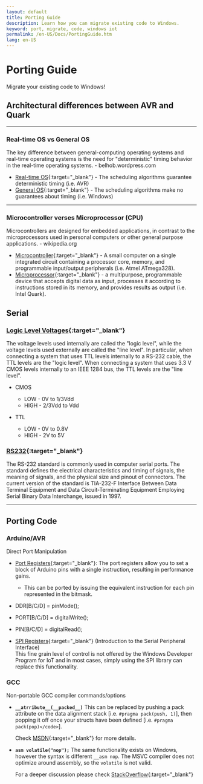 ```yaml
---
layout: default
title: Porting Guide
description: Learn how you can migrate existing code to Windows.
keyword: port, migrate, code, windows iot
permalink: /en-US/Docs/PortingGuide.htm
lang: en-US
---
```


# Porting Guide
Migrate your existing code to Windows!

## Architectural differences between AVR and Quark
___

### Real-time OS vs General OS
The key difference between general-computing operating systems and real-time operating systems is the need for "deterministic" timing behavior in the real-time operating systems. - belhob.wordpress.com

- [Real-time OS](http://en.wikipedia.org/wiki/Real-time_operating_system){:target="_blank"} - The scheduling algorithms guarantee deterministic timing (i.e. AVR)
- [General OS](http://en.wikipedia.org/wiki/Operating_system){:target="_blank"} - The scheduling algorithms make no guarantees about timing (i.e. Windows)

___

### Microcontroller verses Microprocessor (CPU)

Microcontrollers are designed for embedded applications, in contrast to the microprocessors used in personal computers or other general purpose applications. - wikipedia.org
- [Microcontroller](http://en.wikipedia.org/wiki/Microcontroller){:target="_blank"} - A small computer on a single integrated circuit containing a processor core, memory, and programmable input/output peripherals (i.e. Atmel ATmega328).
- [Microprocessor](http://en.wikipedia.org/wiki/Microprocessor){:target="_blank"} - a multipurpose, programmable device that accepts digital data as input, processes it according to instructions stored in its memory, and provides results as output (i.e. Intel Quark).

## Serial

### [Logic Level Voltages](http://en.wikipedia.org/wiki/Logic_level#Logic_voltage_levels){:target="_blank"}

The voltage levels used internally are called the "logic level", while the voltage levels used externally are called the "line level". In particular, when connecting a system that uses TTL levels internally to a RS-232 cable, the TTL levels are the "logic level". When connecting a system that uses 3.3 V CMOS levels internally to an IEEE 1284 bus, the TTL levels are the "line level".

- CMOS
   - LOW - 0V to 1/3Vdd
   - HIGH - 2/3Vdd to Vdd

- TTL

   - LOW - 0V to 0.8V</li>
   - HIGH - 2V to 5V</li>

### [RS232](http://en.wikipedia.org/wiki/RS-232){:target="_blank"}

  The RS-232 standard is commonly used in computer serial ports. The standard defines the electrical characteristics and timing of signals, the meaning of signals, and the physical size and pinout of connectors. The current version of the standard is TIA-232-F Interface Between Data Terminal Equipment and Data Circuit-Terminating Equipment Employing Serial Binary Data Interchange, issued in 1997.

___

## Porting Code

### Arduino/AVR

Direct Port Manipulation

- [Port Registers](http://www.arduino.cc/en/Reference/PortManipulation){:target="_blank"}: The port registers allow you to set a block of Arduino pins with a single instruction, resulting in performance gains.
  - This can be ported by issuing the equivalent instruction for each pin represented in the bitmask.
- DDR[B/C/D] = pinMode();
- PORT[B/C/D] = digitalWrite();
- PIN[B/C/D] = digitalRead();


- [SPI Registers](http://www.arduino.cc/en/Tutorial/SPIEEPROM){:target="_blank"} (Introduction to the Serial Peripheral Interface)<br/>
	  This fine grain level of control is not offered by the Windows Developer Program for IoT and in most cases, simply using the SPI library can replace this functionality.

### GCC

Non-portable GCC compiler commands/options

- **`__atrribute__(__packed__)`**
This can be replaced by pushing a pack attribute on the data alignment stack [i.e. <code>#pragma pack(push, 1)</code>], then popping it off once your structs have been defined [i.e. `#pragma pack(pop)</code>`].

   Check [MSDN](http://msdn.microsoft.com/en-us/library/vstudio/2e70t5y1(v=vs.100).aspx){:target="_blank"} for more details.

- **`asm volatile("nop");`**
The same functionality exists on Windows, however the syntax is different <code>__asm nop</code>. The MSVC compiler does not optimize around assembly, so the `volatile` is not valid.

   For a deeper discussion please check [StackOverflow](http://stackoverflow.com/questions/25878898/is-asm-nop-the-windows-equivalent-of-asm-volatilenop-from-gcc-compile){:target="_blank"}
